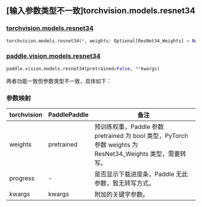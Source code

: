 ## [输入参数类型不一致]torchvision.models.resnet34

### [torchvision.models.resnet34](https://pytorch.org/vision/stable/models/generated/torchvision.models.resnet34.html)

```python
torchvision.models.resnet34(*, weights: Optional[ResNet34_Weights] = None, progress: bool = True, **kwargs: Any)
```

### [paddle.vision.models.resnet34](https://www.paddlepaddle.org.cn/documentation/docs/zh/api/paddle/vision/models/resnet34_cn.html)

```python
paddle.vision.models.resnet34(pretrained=False, **kwargs)
```

两者功能一致但参数类型不一致，具体如下：

### 参数映射

| torchvision | PaddlePaddle | 备注 |
| ----------- | ------------ | ---- |
| weights     | pretrained   | 预训练权重，Paddle 参数 pretrained 为 bool 类型，PyTorch 参数 weights 为 ResNet34_Weights 类型，需要转写。|
| progress    | -            | 是否显示下载进度条，Paddle 无此参数，暂无转写方式。|
| kwargs      | kwargs       | 附加的关键字参数。|
